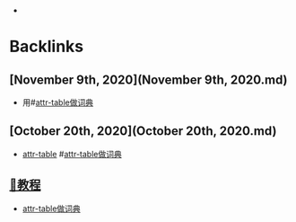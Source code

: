 - 

# Backlinks
## [November 9th, 2020](November 9th, 2020.md)
- 用#[attr-table做词典](attr-table做词典.md)

## [October 20th, 2020](October 20th, 2020.md)
- [attr-table](attr-table.md) #[attr-table做词典](attr-table做词典.md)

## [📘教程](📘教程.md)
- [attr-table做词典](attr-table做词典.md)

